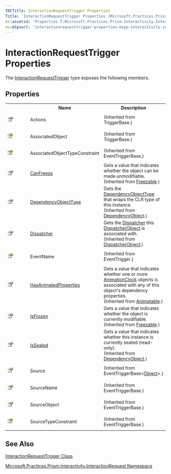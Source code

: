 ```yaml
---
TOCTitle: InteractionRequestTrigger Properties
Title: 'InteractionRequestTrigger Properties (Microsoft.Practices.Prism.Interactivity.InteractionRequest)'
ms:assetid: 'Properties.T:Microsoft.Practices.Prism.Interactivity.InteractionRequest.InteractionRequestTrigger'
ms:mtpsurl: 'interactionrequesttrigger-properties-mspp-interactivity-interactionrequest.md'
---
```


# InteractionRequestTrigger Properties

The [InteractionRequestTrigger](/patterns-practices/reference/interactionrequesttrigger-class-mspp-interactivity-interactionrequest) type exposes the following members.

## Properties

<table>
<colgroup>
<col width="20%" />
<col width="40%" />
<col width="40%" />
</colgroup>

<tbody><tr>
<th>
&nbsp;
</th>
<th>Name</th>
<th>Description</th>
</tr>
<tr>
<td>

![Public property](/patterns-practices/reference/images/pubproperty.gif)
</td>
<td>
Actions
</td>
<td> (Inherited from TriggerBase.)</td>
</tr>
<tr>
<td>

![Protected property](/patterns-practices/reference/images/protproperty.gif)
</td>
<td>
AssociatedObject
</td>
<td> (Inherited from TriggerBase.)</td>
</tr>
<tr>
<td>

![Protected property](/patterns-practices/reference/images/protproperty.gif)
</td>
<td>
AssociatedObjectTypeConstraint
</td>
<td> (Inherited from EventTriggerBase.)</td>
</tr>
<tr>
<td>

![Public property](/patterns-practices/reference/images/pubproperty.gif)
</td>
<td>
<a href="http://msdn.microsoft.com/en-us/library/ms600923" target="_blank">CanFreeze</a>
</td>
<td>
<div>Gets a value that indicates whether the object can be made unmodifiable. </div> (Inherited from <a href="http://msdn.microsoft.com/en-us/library/ms602734" target="_blank">Freezable</a>.)</td>
</tr>
<tr>
<td>

![Public property](/patterns-practices/reference/images/pubproperty.gif)
</td>
<td>
<a href="http://msdn.microsoft.com/en-us/library/ms600674" target="_blank">DependencyObjectType</a>
</td>
<td>
<div>Gets the <a href="http://msdn.microsoft.com/en-us/library/ms589310" target="_blank">DependencyObjectType</a> that wraps the CLR type of this instance.&nbsp;</div> (Inherited from <a href="http://msdn.microsoft.com/en-us/library/ms589309" target="_blank">DependencyObject</a>.)</td>
</tr>
<tr>
<td>

![Public property](/patterns-practices/reference/images/pubproperty.gif)
</td>
<td>
<a href="http://msdn.microsoft.com/en-us/library/ms605656" target="_blank">Dispatcher</a>
</td>
<td>
<div>Gets the <a href="http://msdn.microsoft.com/en-us/library/ms615907" target="_blank">Dispatcher</a> this <a href="http://msdn.microsoft.com/en-us/library/ms615925" target="_blank">DispatcherObject</a> is associated with. </div> (Inherited from <a href="http://msdn.microsoft.com/en-us/library/ms615925" target="_blank">DispatcherObject</a>.)</td>
</tr>
<tr>
<td>

![Public property](/patterns-practices/reference/images/pubproperty.gif)
</td>
<td>
EventName
</td>
<td> (Inherited from EventTrigger.)</td>
</tr>
<tr>
<td>

![Public property](/patterns-practices/reference/images/pubproperty.gif)
</td>
<td>
<a href="http://msdn.microsoft.com/en-us/library/ms616442" target="_blank">HasAnimatedProperties</a>
</td>
<td>
<div>Gets a value that indicates whether one or more <a href="http://msdn.microsoft.com/en-us/library/ms618394" target="_blank">AnimationClock</a> objects is associated with any of this object's dependency properties.</div> (Inherited from <a href="http://msdn.microsoft.com/en-us/library/ms618388" target="_blank">Animatable</a>.)</td>
</tr>
<tr>
<td>

![Public property](/patterns-practices/reference/images/pubproperty.gif)
</td>
<td>
<a href="http://msdn.microsoft.com/en-us/library/ms600924" target="_blank">IsFrozen</a>
</td>
<td>
<div>Gets a value that indicates whether the object is currently modifiable. </div> (Inherited from <a href="http://msdn.microsoft.com/en-us/library/ms602734" target="_blank">Freezable</a>.)</td>
</tr>
<tr>
<td>

![Public property](/patterns-practices/reference/images/pubproperty.gif)
</td>
<td>
<a href="http://msdn.microsoft.com/en-us/library/ms600677" target="_blank">IsSealed</a>
</td>
<td>
<div>Gets a value that indicates whether this instance is currently sealed (read-only).</div> (Inherited from <a href="http://msdn.microsoft.com/en-us/library/ms589309" target="_blank">DependencyObject</a>.)</td>
</tr>
<tr>
<td>

![Public property](/patterns-practices/reference/images/pubproperty.gif)
</td>
<td>
Source
</td>
<td> (Inherited from EventTriggerBase&lt;<a href="http://msdn.microsoft.com/en-us/library/e5kfa45b" target="_blank">Object</a>&gt;.)</td>
</tr>
<tr>
<td>

![Public property](/patterns-practices/reference/images/pubproperty.gif)
</td>
<td>
SourceName
</td>
<td> (Inherited from EventTriggerBase.)</td>
</tr>
<tr>
<td>

![Public property](/patterns-practices/reference/images/pubproperty.gif)
</td>
<td>
SourceObject
</td>
<td> (Inherited from EventTriggerBase.)</td>
</tr>
<tr>
<td>

![Protected property](/patterns-practices/reference/images/protproperty.gif)
</td>
<td>
SourceTypeConstraint
</td>
<td> (Inherited from EventTriggerBase.)</td>
</tr>
</tbody>

</table>

## See Also

[InteractionRequestTrigger Class](/patterns-practices/reference/interactionrequesttrigger-class-mspp-interactivity-interactionrequest)

[Microsoft.Practices.Prism.Interactivity.InteractionRequest Namespace](/patterns-practices/reference/mspp-interactivity-interactionrequest-namespace)

